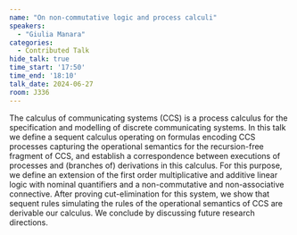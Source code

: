 ```yaml
---
name: "On non-commutative logic and process calculi"
speakers:
  - "Giulia Manara"
categories:
  - Contributed Talk
hide_talk: true
time_start: '17:50'
time_end: '18:10'
talk_date: 2024-06-27
room: J336
---
```











The calculus of communicating systems (CCS) is a process calculus for the specification and modelling of discrete communicating systems. 
In this talk we define a sequent calculus operating on formulas encoding CCS processes capturing the operational semantics for the recursion-free fragment of CCS, and establish a correspondence between executions of processes and (branches of) derivations in this calculus. 
For this purpose, we define an extension of the first order multiplicative and additive linear logic with nominal quantifiers and a non-commutative and non-associative connective.
After proving cut-elimination for this system, we show that sequent rules simulating the rules of the operational semantics of CCS are derivable our calculus.
We conclude by discussing future research directions.
















